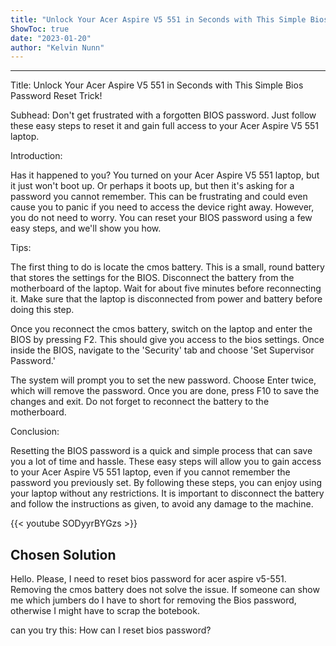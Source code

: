 ```yaml
---
title: "Unlock Your Acer Aspire V5 551 in Seconds with This Simple Bios Password Reset Trick!"
ShowToc: true 
date: "2023-01-20"
author: "Kelvin Nunn"
---
```

*****
Title: Unlock Your Acer Aspire V5 551 in Seconds with This Simple Bios Password Reset Trick!

Subhead: Don't get frustrated with a forgotten BIOS password. Just follow these easy steps to reset it and gain full access to your Acer Aspire V5 551 laptop.

Introduction: 

Has it happened to you? You turned on your Acer Aspire V5 551 laptop, but it just won't boot up. Or perhaps it boots up, but then it's asking for a password you cannot remember. This can be frustrating and could even cause you to panic if you need to access the device right away. However, you do not need to worry. You can reset your BIOS password using a few easy steps, and we'll show you how.

Tips: 

The first thing to do is locate the cmos battery. This is a small, round battery that stores the settings for the BIOS. Disconnect the battery from the motherboard of the laptop. Wait for about five minutes before reconnecting it. Make sure that the laptop is disconnected from power and battery before doing this step. 

Once you reconnect the cmos battery, switch on the laptop and enter the BIOS by pressing F2. This should give you access to the bios settings. Once inside the BIOS, navigate to the 'Security' tab and choose 'Set Supervisor Password.' 

The system will prompt you to set the new password. Choose Enter twice, which will remove the password. Once you are done, press F10 to save the changes and exit. Do not forget to reconnect the battery to the motherboard.

Conclusion: 

Resetting the BIOS password is a quick and simple process that can save you a lot of time and hassle. These easy steps will allow you to gain access to your Acer Aspire V5 551 laptop, even if you cannot remember the password you previously set. By following these steps, you can enjoy using your laptop without any restrictions. It is important to disconnect the battery and follow the instructions as given, to avoid any damage to the machine.

{{< youtube SODyyrBYGzs >}} 



## Chosen Solution
 Hello. Please, I need to reset bios password for acer aspire v5-551. Removing the cmos battery does not solve the issue. If someone can show me which jumbers do I have to short for removing the Bios password, otherwise I might have to scrap the botebook.

 can you try this:
How can I reset bios password?




